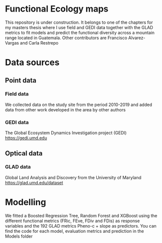 # Functional Ecology maps
This repository is under construction. It belongs to one of the chapters for my masters thesis where I use field and GEDI data together with the GLAD metrics to fit models and predict the functional diversity across a mountain range located in Guatemala. Other contributors are Francisco Alvarez-Vargas and Carla Restrepo

# Data sources

## Point data
### Field data
We collected data on the study site from the period 2010-2019 and added data from other work developed in the area by other authors 

### GEDI data
The Global Ecosystem Dynamics Investigation project (GEDI) https://gedi.umd.edu

## Optical data
### GLAD data
Global Land Analysis and Discovery from the University of Maryland https://glad.umd.edu/dataset

# Modelling
We fitted a Boosted Regression Tree, Random Forest and XGBoost using the different functional metrics (FRic, FEve, FDiv and FDis) as response variables and the 192 GLAD metrics Pheno-c + slope as predictors. You can find the code for each model, evaluation metrics and prediction in the Models folder

